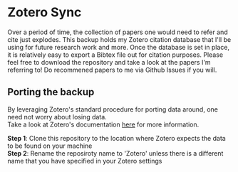 # Zotero Sync
Over a period of time, the collection of papers one would need to refer and cite just explodes. This backup holds my Zotero citation database that I'll be using for future research work and more. Once the database is set in place, it is relatively easy to export a Bibtex file out for citation purposes. Please feel free to download the repository and take a look at the papers I'm referring to! Do recommened papers to me via Github Issues if you will.

## Porting the backup
By leveraging Zotero's standard procedure for porting data around, one need not worry about losing data.  \
Take a look at Zotero's documentation [here](https://www.zotero.org/support/kb/transferring_a_library) for more information.

**Step 1**: Clone this repository to the location where Zotero expects the data to be found on your machine \
**Step 2**: Rename the reposiroty name to 'Zotero' unless there is a different name that you have specified in your Zotero settings
